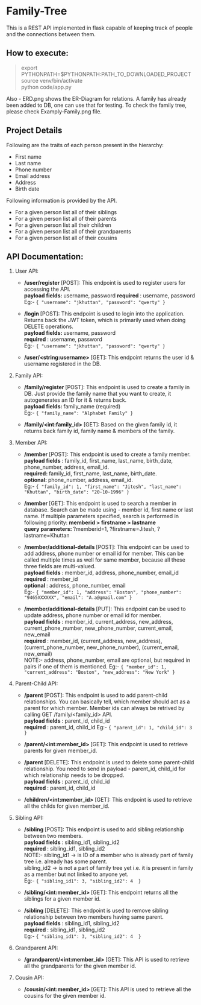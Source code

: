 # Family-Tree

This is a REST API implemented in flask capable of keeping track of people and the connections between them.


## How to execute:
> export PYTHONPATH=$PYTHONPATH:PATH_TO_DOWNLOADED_PROJECT  
> source venv/bin/activate  
> python code/app.py  

Also - ERD.png shows the ER-Diagram for relations. A family has already been added to DB, one can use that for testing. To check the family tree, please check Examply-Family.png file.


## Project Details

Following are the traits of each person present in the hierarchy:
- First name
- Last name
- Phone number
- Email address
- Address
- Birth date

Following information is provided by the API.
- For a given person list all of their siblings
- For a given person list all of their parents
- For a given person list all their children
- For a given person list all of their grandparents
- For a given person list all of their cousins

## API Documentation:  

1. User API:
    - <b> /user/register </b> [POST]: This endpoint is used to register users for accessing the API.  
      <b> payload fields: </b> username, password
      <b> required </b>: username, password   
      Eg:- `{ "username": "jkhuttan", "password": "qwerty" }`

    - <b> /login </b> [POST]: This endpoint is used to login into the application. Returns back the JWT token, which is primarily used when doing DELETE operations.  
      <b> payload fields: </b> username, password  
      <b> required </b>: username, password  
      Eg:- `{ "username": "jkhuttan", "password": "qwerty" }`

    - <b> /user/\<string:username\> </b> [GET]: This endpoint returns the user id & username registered in the DB.
  
2. Family API:
    - <b> /family/register </b> [POST]: This endpoint is used to create a family in DB. Just provide the family name that you want to create, it autogenerates an ID for it & returns back.  
      <b> payload fields: </b> family_name (required)  
      Eg:- `{ "family_name": "Alphabet Family" }`  

    - <b> /family/\<int:family_id\> </b> [GET]: Based on the given family id, it returns back family id, family name & members of the family.  
  
3. Member API:
    - <b> /member </b> [POST]: This endpoint is used to create a family member.  
      <b> payload fields </b>: family_id, first_name, last_name, birth_date, phone_number, address, email_id.  
      <b> required: </b> family_id, first_name, last_name, birth_date.  
      <b> optional: </b> phone_number, address, email_id.  
      Eg:- `{
        "family_id": 1,
        "first_name": "Jitesh",
        "last_name": "Khuttan",
        "birth_date": "20-10-1996"
      }`

    - <b> /member </b> [GET]: This endpoint is used to search a member in database. Search can be made using - member id, first name or last name.
      If multiple parameters specified, search is performed in following priority: <b> memberid > firstname > lastname </b>   
      <b> query parameters: </b> ?memberid=1, ?firstname=Jitesh, ?lastname=Khuttan

    - <b> /member/additional-details </b> [POST]: This endpoint can be used to add address, phone number or email id for member. This can be called multiple times as well for same member, because all these three fields are multi-valued.  
      <b> payload fields </b>: member_id, address, phone_number, email_id  
      <b> required </b>: member_id  
      <b> optional </b>: address, phone_number, email  
      Eg:- `{
          "member_id": 1,
          "address": "Boston",
          "phone_number": "9465XXXXXX",
          "email": "A.a@gmail.com"
      }`

     - <b> /member/additional-details </b> [PUT]: This endpoint can be used to update address, phone number or email id for member.  
       <b> payload fields </b>: member_id, current_address, new_address, current_phone_number, new_phone_number, current_email, new_email  
       <b> required </b>: member_id, (current_address, new_address), (current_phone_number, new_phone_number), (current_email, new_email)  
       NOTE:- address, phone_number, email are optional, but required in pairs if one of them is mentioned.
       Eg:- `{
          "member_id": 1,
          "current_address": "Boston",
          "new_address": "New York"
      }`
    
4. Parent-Child API:
    - <b> /parent </b> [POST]: This endpoint is used to add parent-child relationships. You can basically tell, which member should act as a parent for which member. Member ids can always be retrived by calling GET /family/<family_id> API.  
       <b> payload fields </b>: parent_id, child_id  
       <b> required </b>: parent_id, child_id
       Eg:- `{
          "parent_id": 1,
          "child_id": 3
      }`

    - <b> /parent/\<int:member_id\> </b> [GET]: This endpoint is used to retrieve parents for given member_id.  
    - <b> /parent </b> [DELETE]: This endpoint is used to delete some parent-child relationship. You need to send in payload - parent_id, child_id for which relationship needs to be dropped.  
      <b> payload fields </b>: parent_id, child_id  
      <b> required </b>: parent_id, child_id  
    - <b> /children/\<int:member_id\> </b> [GET]: This endpoint is used to retrieve all the childs for given member_id. 
  
5. Sibling API:
    - <b> /sibling </b> [POST]: This endpoint is used to add sibling relationship between two members.  
      <b> payload fields </b>: sibling_id1, sibling_id2  
      <b> required </b>: sibling_id1, sibling_id2  
      NOTE:- sibling_id1 -> is ID of a member who is already part of family tree i.e. already has some parent.  
             sibling_id2 -> is not a part of family tree yet i.e. it is present in family as a member but not linked to anyone yet.    
      Eg:- `{
          "sibling_id1": 3,
          "sibling_id2": 4 
      }`

    - <b> /sibling/\<int:member_id\> </b> [GET]: This endpoint returns all the siblings for a given member id.  
    - <b> /sibling </b> [DELETE]: This endpoint is used to remove sibling relationship between two members having same parent.  
      <b> payload fields </b>: sibling_id1, sibling_id2  
      <b> required </b>: sibling_id1, sibling_id2  
      Eg:- `{
          "sibling_id1": 3,
          "sibling_id2": 4 
      }`
    
    
6. Grandparent API:
    - <b> /grandparent/\<int:member_id\> </b> [GET]: This API is used to retrieve all the grandparents for the given member id.
  
7. Cousin API:
    - <b> /cousin/\<int:member_id\> </b> [GET]: This API is used to retrieve all the cousins for the given member id.
